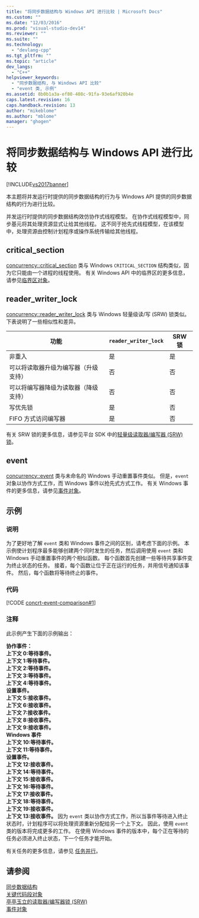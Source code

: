 ```yaml
---
title: "将同步数据结构与 Windows API 进行比较 | Microsoft Docs"
ms.custom: ""
ms.date: "12/03/2016"
ms.prod: "visual-studio-dev14"
ms.reviewer: ""
ms.suite: ""
ms.technology: 
  - "devlang-cpp"
ms.tgt_pltfrm: ""
ms.topic: "article"
dev_langs: 
  - "C++"
helpviewer_keywords: 
  - "同步数据结构, 与 Windows API 比较"
  - "event 类, 示例"
ms.assetid: 8b0b1a3a-ef80-408c-91fa-93e6af920b4e
caps.latest.revision: 16
caps.handback.revision: 13
author: "mikeblome"
ms.author: "mblome"
manager: "ghogen"
---
```

# 将同步数据结构与 Windows API 进行比较
[!INCLUDE[vs2017banner](../../assembler/inline/includes/vs2017banner.md)]

本主题将并发运行时提供的同步数据结构的行为与 Windows API 提供的同步数据结构的行为进行比较。  
  
 并发运行时提供的同步数据结构效仿协作式线程模型。  在协作式线程模型中，同步基元将其处理资源显式让给其他线程。  这不同于抢先式线程模型，在该模型中，处理资源由控制计划程序或操作系统传输给其他线程。  
  
## critical\_section  
 [concurrency::critical\_section](../../parallel/concrt/reference/critical-section-class.md) 类与 Windows `CRITICAL_SECTION` 结构类似，因为它只能由一个进程的线程使用。  有关 Windows API 中的临界区的更多信息，请参见[临界区对象](http://msdn.microsoft.com/library/windows/desktop/ms682530)。  
  
## reader\_writer\_lock  
 [concurrency::reader\_writer\_lock](../../parallel/concrt/reference/reader-writer-lock-class.md) 类与 Windows 轻量级读\/写 \(SRW\) 锁类似。  下表说明了一些相似性和差异。  
  
|功能|`reader_writer_lock`|SRW 锁|  
|--------|--------------------------|-----------|  
|非重入|是|是|  
|可以将读取器升级为编写器（升级支持）|否|否|  
|可以将编写器降级为读取器（降级支持）|否|否|  
|写优先锁|是|否|  
|FIFO 方式访问编写器|是|否|  
  
 有关 SRW 锁的更多信息，请参见平台 SDK 中的[轻量级读取器\/编写器 \(SRW\) 锁](http://msdn.microsoft.com/library/windows/desktop/aa904937)。  
  
## event  
 [concurrency::event](../../parallel/concrt/reference/event-class.md) 类与未命名的 Windows 手动重置事件类似。  但是，`event` 对象以协作方式工作，而 Windows 事件以抢先式方式工作。  有关 Windows 事件的更多信息，请参见[事件对象](http://msdn.microsoft.com/library/windows/desktop/ms682655)。  
  
## 示例  
  
### 说明  
 为了更好地了解 `event` 类和 Windows 事件之间的区别，请考虑下面的示例。  本示例使计划程序最多能够创建两个同时发生的任务，然后调用使用 `event` 类和 Windows 手动重置事件的两个相似函数。  每个函数首先创建一些等待共享事件变为终止状态的任务。  接着，每个函数让位于正在运行的任务，并用信号通知该事件。  然后，每个函数将等待终止的事件。  
  
### 代码  
 [!CODE [concrt-event-comparison#1](../CodeSnippet/VS_Snippets_ConcRT/concrt-event-comparison#1)]  
  
### 注释  
 此示例产生下面的示例输出：  
  
  **协作事件：**  
 **上下文 0:等待事件。**  
 **上下文 1:等待事件。**  
 **上下文 2:等待事件。**  
 **上下文 3:等待事件。**  
 **上下文 4:等待事件。**  
 **设置事件。**  
 **上下文 5:接收事件。**  
 **上下文 6:接收事件。**  
 **上下文 7:接收事件。**  
 **上下文 8:接收事件。**  
 **上下文 9:接收事件。**  
**Windows 事件**  
 **上下文 10:等待事件。**  
 **上下文 11:等待事件。**  
 **设置事件。**  
 **上下文 12:接收事件。**  
 **上下文 14:等待事件。**  
 **上下文 15:接收事件。**  
 **上下文 16:等待事件。**  
 **上下文 17:接收事件。**  
 **上下文 18:等待事件。**  
 **上下文 19:接收事件。**  
 **上下文 13:接收事件。** 因为 `event` 类以协作方式工作，所以当事件等待进入终止状态时，计划程序可以将处理资源重新分配给另一个上下文。  因此，使用 `event` 类的版本将完成更多的工作。  在使用 Windows 事件的版本中，每个正在等待的任务必须进入终止状态，下一个任务才能开始。  
  
 有关任务的更多信息，请参见 [任务并行](../../parallel/concrt/task-parallelism-concurrency-runtime.md)。  
  
## 请参阅  
 [同步数据结构](../../parallel/concrt/synchronization-data-structures.md)   
 [关键代码段对象](http://msdn.microsoft.com/library/windows/desktop/ms682530)   
 [亭亭玉立的读取器\/编写器锁 \(SRW\)](http://msdn.microsoft.com/library/windows/desktop/aa904937)   
 [事件对象](http://msdn.microsoft.com/library/windows/desktop/ms682655)